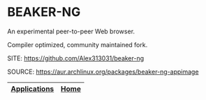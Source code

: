 # BEAKER-NG

 An experimental peer-to-peer Web browser.
 
 Compiler optimized, community maintained fork.

 SITE: https://github.com/Alex313031/beaker-ng

 SOURCE: https://aur.archlinux.org/packages/beaker-ng-appimage

 | [Applications](https://portable-linux-apps.github.io/apps.html) | [Home](https://portable-linux-apps.github.io)
 | --- | --- |
